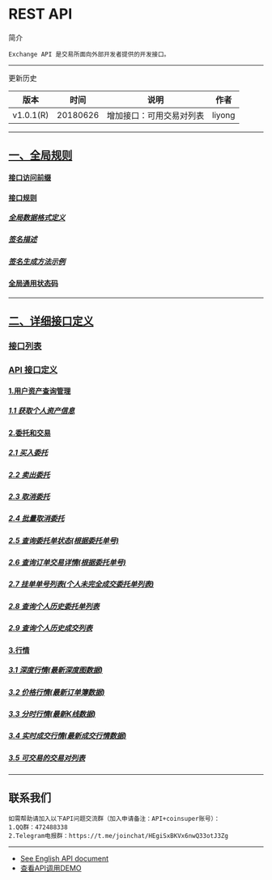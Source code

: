 # REST API

简介

```
Exchange API 是交易所面向外部开发者提供的开发接口。
```

------

更新历史

| 版本        | 时间       | 说明           | 作者     |
| --------- | -------- | ------------ | ------ |
| v1.0.1(R) | 20180626 | 增加接口：可用交易对列表 | liyong |

------



## [一、全局规则](https://github.com/coinsuper-premium/API_docs/wiki#%E4%B8%80%E5%85%A8%E5%B1%80%E8%A7%84%E5%88%99)

#### [接口访问前缀](https://github.com/coinsuper-premium/API_docs/wiki#%E6%8E%A5%E5%8F%A3%E8%AE%BF%E9%97%AE%E5%89%8D%E7%BC%80)

#### [接口规则](https://github.com/coinsuper-premium/API_docs/wiki#%E6%8E%A5%E5%8F%A3%E8%A7%84%E5%88%99)

##### [全局数据格式定义](https://github.com/coinsuper-premium/API_docs/wiki#%E5%85%A8%E5%B1%80%E6%95%B0%E6%8D%AE%E6%A0%BC%E5%BC%8F%E5%AE%9A%E4%B9%89)

##### [签名描述](https://github.com/coinsuper-premium/API_docs/wiki#%E7%AD%BE%E5%90%8D%E6%8F%8F%E8%BF%B0) 

#####  [签名生成方法示例](https://github.com/coinsuper-premium/API_docs/wiki#%E7%AD%BE%E5%90%8D%E7%94%9F%E6%88%90%E6%96%B9%E6%B3%95%E7%A4%BA%E4%BE%8B) 

####  [全局通用状态码](https://github.com/coinsuper-premium/API_docs/wiki#%E5%85%A8%E5%B1%80%E9%80%9A%E7%94%A8%E7%8A%B6%E6%80%81%E7%A0%81) 

------

## [二、详细接口定义](https://github.com/coinsuper-premium/API_docs/wiki#%E4%BA%8C%E8%AF%A6%E7%BB%86%E6%8E%A5%E5%8F%A3%E5%AE%9A%E4%B9%89)

### [接口列表](https://github.com/coinsuper-premium/API_docs/wiki#%E6%8E%A5%E5%8F%A3%E5%88%97%E8%A1%A8)

### [API 接口定义](https://github.com/coinsuper-premium/API_docs/wiki#api-%E6%8E%A5%E5%8F%A3%E5%AE%9A%E4%B9%89)

#### [1.用户资产查询管理](https://github.com/coinsuper-premium/API_docs/wiki#1%E7%94%A8%E6%88%B7%E8%B5%84%E4%BA%A7%E6%9F%A5%E8%AF%A2%E7%AE%A1%E7%90%86)

##### [1.1 获取个人资产信息](https://github.com/coinsuper-premium/API_docs/wiki#11-%E8%8E%B7%E5%8F%96%E4%B8%AA%E4%BA%BA%E8%B5%84%E4%BA%A7%E4%BF%A1%E6%81%AF)

#### [2.委托和交易](https://github.com/coinsuper-premium/API_docs/wiki#2%E5%A7%94%E6%89%98%E5%92%8C%E4%BA%A4%E6%98%93)

##### [2.1 买入委托](https://github.com/coinsuper-premium/API_docs/wiki#21-%E4%B9%B0%E5%85%A5%E5%A7%94%E6%89%98)

##### [2.2 卖出委托](https://github.com/coinsuper-premium/API_docs/wiki#22-%E5%8D%96%E5%87%BA%E5%A7%94%E6%89%98)

##### [2.3 取消委托](https://github.com/coinsuper-premium/API_docs/wiki#23-%E5%8F%96%E6%B6%88%E5%A7%94%E6%89%98)

##### [2.4 批量取消委托](https://github.com/coinsuper-premium/API_docs/wiki#24-%E6%89%B9%E9%87%8F%E5%8F%96%E6%B6%88%E5%A7%94%E6%89%98)

##### [2.5 查询委托单状态(根据委托单号)](https://github.com/coinsuper-premium/API_docs/wiki#25-%E6%9F%A5%E8%AF%A2%E5%A7%94%E6%89%98%E5%8D%95%E7%8A%B6%E6%80%81%E6%A0%B9%E6%8D%AE%E5%A7%94%E6%89%98%E5%8D%95%E5%8F%B7)

##### [2.6 查询订单交易详情(根据委托单号)](https://github.com/coinsuper-premium/API_docs/wiki#26-%E6%9F%A5%E8%AF%A2%E8%AE%A2%E5%8D%95%E4%BA%A4%E6%98%93%E8%AF%A6%E6%83%85%E6%A0%B9%E6%8D%AE%E5%A7%94%E6%89%98%E5%8D%95%E5%8F%B7)

##### [2.7 挂单单号列表(个人未完全成交委托单列表)](https://github.com/coinsuper-premium/API_docs/wiki#27-%E6%8C%82%E5%8D%95%E5%8D%95%E5%8F%B7%E5%88%97%E8%A1%A8%E4%B8%AA%E4%BA%BA%E6%9C%AA%E5%AE%8C%E5%85%A8%E6%88%90%E4%BA%A4%E5%A7%94%E6%89%98%E5%8D%95%E5%88%97%E8%A1%A8)

##### [2.8 查询个人历史委托单列表](https://github.com/coinsuper-premium/API_docs/wiki#28-%E6%9F%A5%E8%AF%A2%E4%B8%AA%E4%BA%BA%E5%8E%86%E5%8F%B2%E5%A7%94%E6%89%98%E5%8D%95%E5%88%97%E8%A1%A8)

##### [2.9 查询个人历史成交列表](https://github.com/coinsuper-premium/API_docs/wiki#29-%E6%9F%A5%E8%AF%A2%E4%B8%AA%E4%BA%BA%E5%8E%86%E5%8F%B2%E6%88%90%E4%BA%A4%E5%88%97%E8%A1%A8)

#### [3.行情](https://github.com/coinsuper-premium/API_docs/wiki#3%E8%A1%8C%E6%83%85)

##### [3.1 深度行情(最新深度图数据)](https://github.com/coinsuper-premium/API_docs/wiki#31-%E6%B7%B1%E5%BA%A6%E8%A1%8C%E6%83%85%E6%9C%80%E6%96%B0%E6%B7%B1%E5%BA%A6%E5%9B%BE%E6%95%B0%E6%8D%AE)

##### [3.2 价格行情(最新订单簿数据)](https://github.com/coinsuper-premium/API_docs/wiki#32-%E4%BB%B7%E6%A0%BC%E8%A1%8C%E6%83%85%E6%9C%80%E6%96%B0%E8%AE%A2%E5%8D%95%E7%B0%BF%E6%95%B0%E6%8D%AE)

##### [3.3 分时行情(最新K线数据)](https://github.com/coinsuper-premium/API_docs/wiki#33-%E5%88%86%E6%97%B6%E8%A1%8C%E6%83%85%E6%9C%80%E6%96%B0k%E7%BA%BF%E6%95%B0%E6%8D%AE)

##### [3.4 实时成交行情(最新成交行情数据)](https://github.com/coinsuper-premium/API_docs/wiki#34-%E5%AE%9E%E6%97%B6%E6%88%90%E4%BA%A4%E8%A1%8C%E6%83%85%E6%9C%80%E6%96%B0%E6%88%90%E4%BA%A4%E8%A1%8C%E6%83%85%E6%95%B0%E6%8D%AE)

##### [3.5 可交易的交易对列表](https://github.com/coinsuper-premium/API_docs/wiki#35-%E5%8F%AF%E4%BA%A4%E6%98%93%E7%9A%84%E4%BA%A4%E6%98%93%E5%AF%B9%E5%88%97%E8%A1%A8)



------

## 联系我们

```
如需帮助请加入以下API问题交流群（加入申请备注：API+coinsuper账号）：
1.QQ群：472488338 
2.Telegram电报群：https://t.me/joinchat/HEgiSxBKVx6nwQ33otJ3Zg
```



------

* [See English API document](https://github.com/coinsuper-premium/API_docs_en)
* [查看API调用DEMO](https://github.com/coinsuper-premium/REST_API_demos)